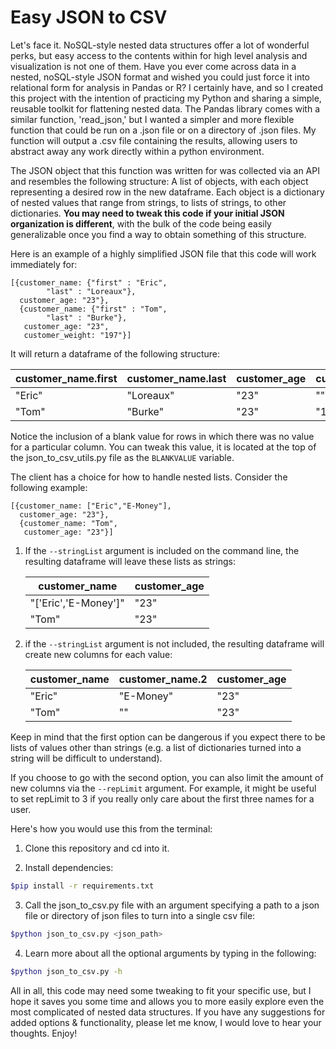 # Easy JSON to CSV

Let's face it. NoSQL-style nested data structures offer a lot of wonderful perks, but easy access to the contents within for high level analysis and visualization is not one of them. Have you ever come across data in a nested, noSQL-style JSON format and wished you could just force it into relational form for analysis in Pandas or R? I certainly have, and so I created this project with the intention of practicing my Python and sharing a simple, reusable toolkit for flattening nested data. The Pandas library comes with a similar function, 'read_json,' but I wanted a simpler and more flexible function that could be run on a .json file or on a directory of .json files. My function will output a .csv file containing the results, allowing users to abstract away any work directly within a python environment.

The JSON object that this function was written for was collected via an API and resembles the following structure: A list of objects, with each object representing a desired row in the new dataframe. Each object is a dictionary of nested values that range from strings, to lists of strings, to other dictionaries. **You may need to tweak this code if your initial JSON organization is different**, with the bulk of the code being easily generalizable once you find a way to obtain something of this structure.

Here is an example of a highly simplified JSON file that this code will work immediately for:

    [{customer_name: {"first" : "Eric",
			"last" : "Loreaux"},
      customer_age: "23"},
      {customer_name: {"first" : "Tom",
			"last" : "Burke"},
       customer_age: "23",
       customer_weight: "197"}]

It will return a dataframe of the following structure:

| customer_name.first | customer_name.last | customer_age | customer_weight |
| ------------------- | ------------------ | ------------ | --------------- |
| "Eric"              | "Loreaux"          | "23"         | ""              |
| "Tom"               | "Burke"            | "23"         | "197"           |

Notice the inclusion of a blank value for rows in which there was no value for a particular column. You can tweak this value, it is located at the top of the json_to_csv_utils.py file as the `BLANKVALUE` variable.

The client has a choice for how to handle nested lists. Consider the following example:

    [{customer_name: ["Eric","E-Money"],
      customer_age: "23"},
      {customer_name: "Tom",
       customer_age: "23"}]

1. If the `--stringList` argument is included on the command line, the resulting dataframe will leave these lists as strings:

    | customer_name         | customer_age  |
    | --------------------- | ------------  |
    | "['Eric','E-Money']"  | "23"          |
    | "Tom"                 | "23"          |

2. if the `--stringList` argument is not included, the resulting dataframe will create new columns for each value:

    | customer_name  |  customer_name.2 | customer_age |
    | -------------  | ---------------- | ------------ |
    | "Eric"         | "E-Money"        | "23"         |
    | "Tom"          | ""               | "23"         |

Keep in mind that the first option can be dangerous if you expect there to be lists of values other than strings (e.g. a list of dictionaries turned into a string will be difficult to understand).

If you choose to go with the second option, you can also limit the amount of new columns via the `--repLimit` argument. For example, it might be useful to set repLimit to 3 if you really only care about the first three names for a user.

Here's how you would use this from the terminal:

1. Clone this repository and cd into it.

2. Install dependencies:

```sh
$pip install -r requirements.txt
```

3. Call the json_to_csv.py file with an argument specifying a path to a json file or directory of json files to turn into a single csv file:

```sh
$python json_to_csv.py <json_path>
```

4. Learn more about all the optional arguments by typing in the following:

```sh
$python json_to_csv.py -h
```

All in all, this code may need some tweaking to fit your specific use, but I hope it saves you some time and allows you to more easily explore even the most complicated of nested data structures. If you have any suggestions for added options & functionality, please let me know, I would love to hear your thoughts. Enjoy!